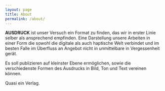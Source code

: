```yaml
---
layout: page
title: About
permalink: /about/
---
```

**AUSDRUCK** ist unser Versuch ein Format zu finden, das wir in erster Linie selber als ansprechend empfinden. Eine Darstellung unsere Arbeiten in einer Form die sowohl die digitale als auch haptische Welt verbindet und im besten Falle im Überfluss an Angebot nicht in unmittelbare in Vergessenheit gerät. 

Es soll publizieren auf kleinster Ebene ermöglichen, sowie die verschiedenste Formen des Ausdrucks in Bild, Ton und Text vereinen können. 

Quasi ein Verlag.
